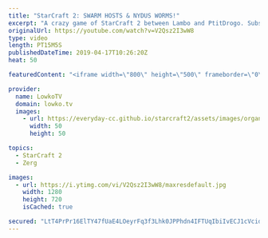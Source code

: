 ```yaml
---
title: "StarCraft 2: SWARM HOSTS & NYDUS WORMS!"
excerpt: "A crazy game of StarCraft 2 between Lambo and PtitDrogo. Subscribe for more videos: http://lowko.tv/youtube More StarCraft 2 casts: https://youtu.be/BfikSEkWzao  Three base Nydus Network and Swarm Host play is not a very common strategy. However, after PtitDrogo showed he was going to commit to too much"
originalUrl: https://youtube.com/watch?v=V2Qsz2I3wW8
type: video
length: PT15M5S
publishedDateTime: 2019-04-17T10:26:20Z
heat: 50

featuredContent: "<iframe width=\"800\" height=\"500\" frameborder=\"0\" src=\"https://www.youtube.com/embed/V2Qsz2I3wW8\" allow=\"accelerometer; autoplay; encrypted-media; gyroscope; picture-in-picture\" allowfullscreen></iframe>"

provider:
  name: LowkoTV
  domain: lowko.tv
  images:
    - url: https://everyday-cc.github.io/starcraft2/assets/images/organizations/lowko.tv-50x50.jpg
      width: 50
      height: 50

topics:
  - StarCraft 2
  - Zerg

images:
  - url: https://i.ytimg.com/vi/V2Qsz2I3wW8/maxresdefault.jpg
    width: 1280
    height: 720
    isCached: true

secured: "LtT4PrPr16ElTY47fUaE4LOeyrFq3f3Lhk0JPPhdn4IFTUqIbiIvECJ1cVcidQ5ZiNLSdLUK0T3oTNYRXA7dhKSy1rmnJVs1WhO4r+1VIedqTNNyHY9t9CIZUPAhUalYW2RHagJUHkgLZPE9Iy9/1xIx8FiBQVzd063fMnPUFhuPIub7UhR90BLrVbhcvSWNfjl2pWrd3sqwZI3q39HG4JEEXYvONtflg6Nb9QLqDawdG1EmesDK8mJXHv99t+sH33X0ueX70eTFAXAMhidi1SzZ112OJcp3mL4ZxgntLZLjUUy/9I6qbCa2jLk04ripRwPd2WD4YNoqItDuRHGlZYoBl0NKDbDmEjTgl/qIxLkMx9IWQBuc19R3Fbcm/z5p5UA7w5Y4VX8CTQfvpeUle0aR6lJ7NKW70oDo8Nc06tI=;iK7YGzB8bjh6znr8Bn4JiA=="
---
```


